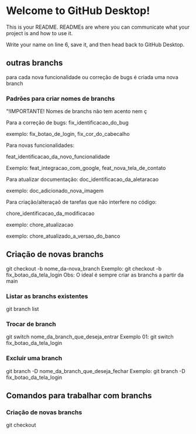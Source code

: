 # Welcome to GitHub Desktop!



This is your README. READMEs are where you can communicate what your project is and how to use it.



Write your name on line 6, save it, and then head back to GitHub Desktop.



## outras branchs

para cada nova funcionalidade ou correção de bugs é criada uma nova branch



### Padrões para criar nomes de branchs

"!IMPORTANTE! Nomes de branchs não tem acento nem ç

Para a correção de bugs: fix_identificacao_do_bug

exemplo: fix_botao_de_login, fix_cor_do_cabecalho



Para novas funcionalidades:

feat_identificacao_da_novo_funcionalidade

Exemplo: feat_integracao_com_google, feat_nova_tela_de_contato



Para atualizar documentação: doc_identificacao_da_aletaracao

exemplo: doc_adicionado_nova_imagem



Para criação/alteraçaõ de tarefas que não interfere no código:

chore_identificacao_da_modificacao

exemplo: chore_atualizacao

exemplo: chore_atualizado_a_versao_do_banco

## Criação de novas branchs
git checkout -b nome_da-nova_branch
Exemplo: git checkout -b fix_botao_da_tela_login
Obs: O ideal é sempre criar as branchs a partir da main

### Listar as branchs existentes
git branch list

### Trocar de branch
git switch nome_da_branch_que_deseja_entrar
Exemplo 01: git switch fix_botao_da_tela_login

### Excluir uma branch
git branch -D nome_da_branch_que_deseja_fechar
Exemplo: git branch -D fix_botao_da_tela_login


## Comandos para trabalhar com branchs
### Criação de novas branchs
git checkout